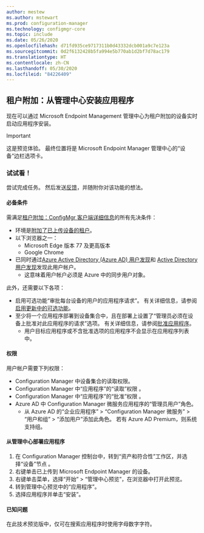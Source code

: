 ```yaml
---
author: mestew
ms.author: mstewart
ms.prod: configuration-manager
ms.technology: configmgr-core
ms.topic: include
ms.date: 05/26/2020
ms.openlocfilehash: d71fd935ce9717311b0d43332dcb001a9c7e123a
ms.sourcegitcommit: 0d2f6132428b5fa994e5b770ab1d2bf7d78ac179
ms.translationtype: HT
ms.contentlocale: zh-CN
ms.lasthandoff: 05/30/2020
ms.locfileid: "84226409"
---
```

## <a name="tenant-attach-install-an-application-from-the-admin-center"></a><a name="bkmk_apps"></a> 租户附加：从管理中心安装应用程序
<!--6024389-->
现在可以通过 Microsoft Endpoint Management 管理中心为租户附加的设备实时启动应用程序安装。

> [!Important]
> 这是预览体验。 最终位置将是 Microsoft Endpoint Manager 管理中心的“设备”边栏选项卡。

### <a name="try-it-out"></a>试试看！

尝试完成任务。 然后发送[反馈](../../technical-preview-2003.md#bkmk_feedback)，并随附你对该功能的想法。


#### <a name="prerequisites"></a>必备条件

需满足[租户附加：ConfigMgr 客户端详细信息](../../technical-preview-2004.md#bkmk_mem)的所有先决条件：

- 环境是[附加了已上传设备的租户](../../../../../tenant-attach/device-sync-actions.md)。
- 以下浏览器之一：
  - Microsoft Edge 版本 77 及更高版本
  - Google Chrome
- 已同时通过[Azure Active Directory (Azure AD) 用户发现](../../../../servers/deploy/configure/about-discovery-methods.md#azureaddisc)和 [Active Directory 用户发现](../../../../servers/deploy/configure/about-discovery-methods.md#bkmk_aboutUser)发现此用户帐户。
  - 这意味着用户帐户必须是 Azure 中的同步用户对象。

此外，还需要以下各项：

- 启用可选功能“审批每台设备的用户的应用程序请求”。 有关详细信息，请参阅[启用更新中的可选功能](../../../../servers/manage/install-in-console-updates.md#bkmk_options)。
- 至少将一个应用程序部署到设备集合中，且在部署上设置了“管理员必须在设备上批准对此应用程序的请求”选项。 有关详细信息，请参阅[批准应用程序](../../../../../apps/deploy-use/app-approval.md#bkmk_opt)。
   - 用户目标应用程序或不含批准选项的应用程序不会显示在应用程序列表中。 

#### <a name="permissions"></a>权限

用户帐户需要下列权限：

- Configuration Manager 中设备集合的读取权限。 
- Configuration Manager 中“应用程序”的“读取”权限 。
- Configuration Manager 中“应用程序”的“批准”权限 。
- Azure AD 中 Configuration Manager 微服务应用程序的“管理员用户”角色。
  - 从 Azure AD 的“企业应用程序” > “Configuration Manager 微服务” > “用户和组” > “添加用户”添加此角色。    若有 Azure AD Premium，则系统支持组。
   
#### <a name="deploy-an-application-from-the-admin-center"></a>从管理中心部署应用程序

1. 在 Configuration Manager 控制台中，转到“资产和符合性”工作区，并选择“设备”节点 。
1. 右键单击已上传到 Microsoft Endpoint Manager 的设备。
1. 右键单击菜单，选择“开始” > “管理中心预览”，在浏览器中打开此预览。
1. 转到管理中心预览中的“应用程序”。 
1. 选择应用程序并单击“安装”。

#### <a name="known-issues"></a>已知问题

在此技术预览版中，仅可在搜索应用程序时使用字母数字字符。

